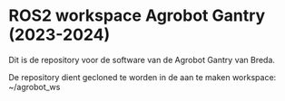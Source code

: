 # ROS2 workspace Agrobot Gantry (2023-2024)

Dit is de repository voor de software van de Agrobot Gantry van Breda.

De repository dient gecloned te worden in de aan te maken workspace:
~/agrobot_ws
